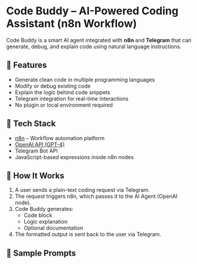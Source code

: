 # Code Buddy – AI-Powered Coding Assistant (n8n Workflow)

Code Buddy is a smart AI agent integrated with **n8n** and **Telegram** that can generate, debug, and explain code using natural language instructions.

## 🌟 Features

- Generate clean code in multiple programming languages
- Modify or debug existing code
- Explain the logic behind code snippets
- Telegram integration for real-time interactions
- No plugin or local environment required

## 🧠 Tech Stack

- [n8n](https://n8n.io/) – Workflow automation platform
- [OpenAI API (GPT-4)](https://platform.openai.com/)
- Telegram Bot API
- JavaScript-based expressions inside n8n nodes


## 🔄 How It Works

1. A user sends a plain-text coding request via Telegram.
2. The request triggers n8n, which passes it to the AI Agent (OpenAI node).
3. Code Buddy generates:
   - Code block
   - Logic explanation
   - Optional documentation
4. The formatted output is sent back to the user via Telegram.

## 🧪 Sample Prompts

